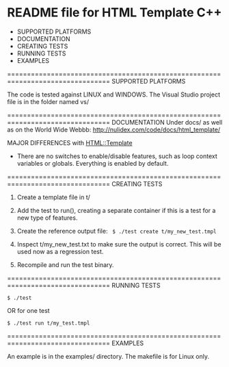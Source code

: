 README file for HTML Template C++
=================================

* SUPPORTED PLATFORMS
* DOCUMENTATION
* CREATING TESTS
* RUNNING TESTS
* EXAMPLES

================================================================================
SUPPORTED PLATFORMS

The code is tested against LINUX and WINDOWS. The Visual Studio project file is
in the folder named vs/

================================================================================
DOCUMENTATION
Under docs/ as well as on the World Wide Webbb:
  http://nulidex.com/code/docs/html_template/

MAJOR DIFFERENCES with [HTML::Template](http://search.cpan.org/~samtregar/HTML-Template-2.6/Template.pm)
* There are no switches to enable/disable features, such as loop context
variables or globals. Everything is enabled by default. 

================================================================================
CREATING TESTS

1. Create a template file in t/

2. Add the test to run(), creating a separate container if this is a test for
   a new type of features.

3. Create the reference output file: 
  ``` $ ./test create t/my_new_test.tmpl```
   
4. Inspect t/my_new_test.txt to make sure the output is correct.
   This will be used now as a regression test.

5. Recompile and run the test binary.

================================================================================
RUNNING TESTS
```
$ ./test
```
OR for one test
```
$ ./test run t/my_test.tmpl
```

================================================================================
EXAMPLES

An example is in the examples/ directory. The makefile is for Linux only.

